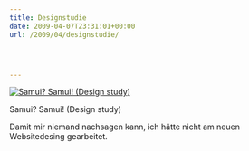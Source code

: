 ```yaml
---
title: Designstudie
date: 2009-04-07T23:31:01+00:00
url: /2009/04/designstudie/




---
```

<div class="flickr">
  <a href="http://www.flickr.com/photos/schreibblogade/3424067780/" title="Samui? Samui! (Design study)"><img src="//farm4.static.flickr.com/3641/3424067780_e243282284.jpg" alt="Samui? Samui! (Design study)" /></a></p>

  <p>
    Samui? Samui! (Design study)
  </p>
</div>

Damit mir niemand nachsagen kann, ich hätte nicht am neuen Websitedesing gearbeitet.
